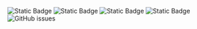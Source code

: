 ![Static Badge](https://img.shields.io/badge/blacklists-61-000000) ![Static Badge](https://img.shields.io/badge/blacklisted-2914000-cc0000) ![Static Badge](https://img.shields.io/badge/whitelisted-2250-00CC00) ![Static Badge](https://img.shields.io/badge/streaming_blacklist-28107-000000) ![GitHub issues](https://img.shields.io/github/issues/fabriziosalmi/blacklists)
